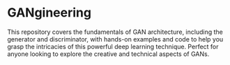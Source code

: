 # GANgineering
This repository covers the fundamentals of GAN architecture, including the generator and discriminator, with hands-on examples and code to help you grasp the intricacies of this powerful deep learning technique. Perfect for anyone looking to explore the creative and technical aspects of GANs.
